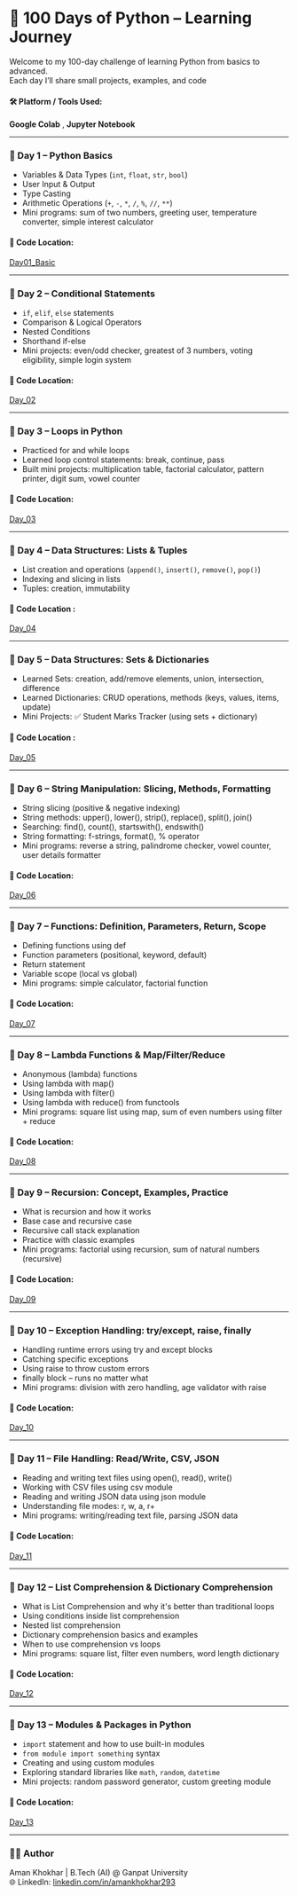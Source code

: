 # 🐍 100 Days of Python – Learning Journey
Welcome to my 100-day challenge of learning Python from basics to advanced.  
Each day I’ll share small projects, examples, and code   
#### 🛠️ Platform / Tools Used:
**Google Colab** ,
**Jupyter Notebook**

---

### 📅 Day 1 – Python Basics

- Variables & Data Types (`int`, `float`, `str`, `bool`)
- User Input & Output
- Type Casting
- Arithmetic Operations (`+`, `-`, `*`, `/`, `%`, `//`, `**`)
- Mini programs: sum of two numbers, greeting user, temperature converter, simple interest calculator

#### 📁 Code Location:
[Day01_Basic](https://github.com/Aman-Khokhar-293/100-days-of-python/blob/main/Day1_Basic.ipynb)  

---

### 📅 Day 2 – Conditional Statements

- `if`, `elif`, `else` statements
- Comparison & Logical Operators
- Nested Conditions
- Shorthand if-else
- Mini projects: even/odd checker, greatest of 3 numbers, voting eligibility, simple login system

#### 📁 Code Location:
[ Day_02 ](https://github.com/Aman-Khokhar-293/100-days-of-python/blob/main/Day_02.ipynb)

---

### 📅 Day 3 – Loops in Python

- Practiced for and while loops
- Learned loop control statements: break, continue, pass
- Built mini projects: multiplication table, factorial calculator, pattern printer, digit sum, vowel counter
  
#### 📁 Code Location:
[ Day_03 ](https://github.com/Aman-Khokhar-293/100-days-of-python/blob/main/Day_03.ipynb)

---
### 📅 Day 4 – Data Structures: Lists & Tuples

- List creation and operations (`append()`, `insert()`, `remove()`, `pop()`)
- Indexing and slicing in lists
- Tuples: creation, immutability
  
#### 📂 Code Location :  
[ Day_04 ](https://github.com/Aman-Khokhar-293/100-days-of-python/blob/main/Day_04.ipynb)

---
### 📅 Day 5 – Data Structures: Sets & Dictionaries

- Learned Sets: creation, add/remove elements, union, intersection, difference
- Learned Dictionaries: CRUD operations, methods (keys, values, items, update)
- Mini Projects:
   ✅ Student Marks Tracker (using sets + dictionary)
  
#### 📂 Code Location :  
[ Day_05 ](https://github.com/Aman-Khokhar-293/100-days-of-python/blob/main/Day_05.ipynb)

---
### 📅 Day 6 – String Manipulation: Slicing, Methods, Formatting
- String slicing (positive & negative indexing)
- String methods: upper(), lower(), strip(), replace(), split(), join()
- Searching: find(), count(), startswith(), endswith()
- String formatting: f-strings, format(), % operator
- Mini programs: reverse a string, palindrome checker, vowel counter, user details formatter

#### 📂 Code Location: 
[ Day_06 ](https://github.com/Aman-Khokhar-293/100-days-of-python/blob/main/Day_06.ipynb)

---
### 📅 Day 7 – Functions: Definition, Parameters, Return, Scope
- Defining functions using def
- Function parameters (positional, keyword, default)
- Return statement
- Variable scope (local vs global)
- Mini programs: simple calculator, factorial function

#### 📂 Code Location: 
[ Day_07 ](https://github.com/Aman-Khokhar-293/100-days-of-python/blob/main/Day_07.ipynb)


---
### 📅 Day 8 – Lambda Functions & Map/Filter/Reduce
- Anonymous (lambda) functions
- Using lambda with map()
- Using lambda with filter()
- Using lambda with reduce() from functools
- Mini programs: square list using map, sum of even numbers using filter + reduce

#### 📂 Code Location: 
[ Day_08 ](https://github.com/Aman-Khokhar-293/100-days-of-python/blob/main/Day_08.ipynb)

---
### 📅 Day 9 – Recursion: Concept, Examples, Practice
- What is recursion and how it works
- Base case and recursive case
- Recursive call stack explanation
- Practice with classic examples
- Mini programs: factorial using recursion, sum of natural numbers (recursive)

#### 📂 Code Location: 
[ Day_09 ](https://github.com/Aman-Khokhar-293/100-days-of-python/blob/main/Day_09.ipynb)

----
### 📅 Day 10 – Exception Handling: try/except, raise, finally
- Handling runtime errors using try and except blocks
- Catching specific exceptions
- Using raise to throw custom errors
- finally block – runs no matter what
- Mini programs: division with zero handling, age validator with raise

#### 📂 Code Location:
[ Day_10 ](https://github.com/Aman-Khokhar-293/100-days-of-python/blob/main/Day_10.ipynb)

----
### 📅 Day 11 – File Handling: Read/Write, CSV, JSON
- Reading and writing text files using open(), read(), write()
- Working with CSV files using csv module
- Reading and writing JSON data using json module
- Understanding file modes: r, w, a, r+
- Mini programs: writing/reading text file, parsing JSON data

#### 📂 Code Location:
[ Day_11 ](https://github.com/Aman-Khokhar-293/100-days-of-python/blob/main/Day_11.ipynb)

----
### 📅 Day 12 – List Comprehension & Dictionary Comprehension
- What is List Comprehension and why it's better than traditional loops
- Using conditions inside list comprehension
- Nested list comprehension
- Dictionary comprehension basics and examples
- When to use comprehension vs loops
- Mini programs: square list, filter even numbers, word length dictionary

#### 📂 Code Location:
[ Day_12 ](https://github.com/Aman-Khokhar-293/100-days-of-python/blob/main/Day_12.ipynb)

----
### 📅 Day 13 – Modules & Packages in Python
- `import` statement and how to use built-in modules
- `from module import something` syntax
- Creating and using custom modules
- Exploring standard libraries like `math`, `random`, `datetime`
- Mini projects: random password generator, custom greeting module

#### 📂 Code Location: 
[ Day_13 ](https://github.com/Aman-Khokhar-293/100-days-of-python/blob/main/Day_13.ipynb)

----


### 🙋‍♂️ Author
Aman Khokhar | B.Tech (AI) @ Ganpat University  
🌐 LinkedIn: [linkedin.com/in/amankhokhar293](https://linkedin.com/in/amankhokhar293)
